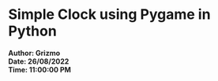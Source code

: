 # __Simple Clock using Pygame in Python__
__Author: Grizmo__\
__Date: 26/08/2022__\
__Time: 11:00:00 PM__
